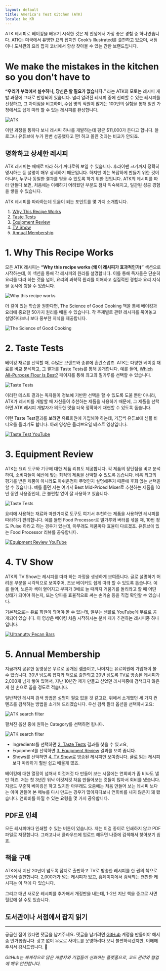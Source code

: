 ```yaml
---
layout: default
title: America's Test Kitchen (ATK)
locale: ko_KR
---
```


ATK 레시피로 베이킹을 배우기 시작한 것은 제 인생에서 가장 좋은 경험 중 하나였습니다. ATK는 미국에서 유명한 요리 잡지인 Cook’s Illustrated를 출판하고 있으며, 서점이나 도서관의 요리 잡지 코너에서 항상 찾아볼 수 있는 간판 브랜드입니다.

# We make the mistakes in the kitchen so you don't have to

**“우리가 부엌에서 실수하니, 당신은 할 필요가 없습니다.”** 라는 ATK의 모토는 레시피 개발 과정에 그대로 반영되어 있습니다. 널리 알려진 레시피 중에 신뢰할 수 있는 레시피를 선정하고, 그 차이점을 비교하며, 수십 명의 직원이 많게는 100번의 실험을 통해 일반 가정에서도 쉽게 따라 할 수 있는 레시피를 완성합니다. 

![ATK](/assets/img/baking/atk.jpg)

이런 과정을 통하다 보니 레시피 하나를 개발하는데 평균 $11,000가 든다고 합니다. 블로그나 유튜브에 누가 한번 성공했다고 짠! 하고 올린 것과는 비교가 안되죠.

## 명확하고 상세한 레시피

ATK 레시피는 때때로 따라 하기 까다로워 보일 수 있습니다. 후라이팬 크기까지 정확히 명시하는 등 설명이 매우 상세하기 때문입니다. 하지만 이는 복잡하게 만들기 위한 것이 아니라, 누구나 동일한 결과를 얻을 수 있도록 하기 위한 것입니다. ATK의 레시피를 따라 만들다 보면, 처음에는 이해하기 어려웠던 부분도 점차 익숙해지고, 일관된 성공 경험을 쌓을 수 있습니다.

ATK 레시피를 따라하는데 도움이 되는 포인트를 몇 가지 소개합니다.

1. [Why This Recipe Works](#1-why-this-recipe-works)
1. [Taste Tests](#2-taste-tests)
1. [Equipment Review](#3-equipment-review)
1. [TV Show](#4-tv-show)
1. [Annual Membership](#5-annual-membership)

# 1. Why This Recipe Works

모든 ATK 레시피는 **“Why this recipe works (왜 이 레시피가 효과적인가)”** 섹션으로 시작하는데, 이 섹션을 통해 각 레시피의 원리를 설명합니다. 이를 통해 독자들은 단순히 요리를 따라 하는 것을 넘어, 요리의 과학적 원리를 이해하고 실질적인 경험과 요리 지식을 동시에 쌓을 수 있습니다.

![Why this recipe works](/assets/img/baking/why_works.jpg)

더 깊이 있는 학습을 원한다면, The Science of Good Cooking 책을 통해 베이킹과 요리에 중요한 50가지 원리를 배울 수 있습니다. 각 주제별로 관련 레시피를 묶어놓고 설명하다보니 보다 풍부한 지식을 제공합니다.

![The Science of Good Cooking](/assets/img/baking/science_cooking.jpg)

# 2. Taste Tests

베이킹 재료를 선택할 때, 수많은 브랜드와 종류에 혼란스럽죠. ATK는 다양한 베이킹 재료를 비교 분석하고, 그 결과를 Taste Tests를 통해 공개합니다. 예를 들어, [Which All-Purpose Flour Is Best?](https://www.americastestkitchen.com/taste_tests/2250-all-purpose-flour) 페이지를 통해 최고의 밀가루를 선택할 수 있습니다.

![Taste Tests](/assets/img/baking/taste_tests.jpg)

이러한 테스트 결과는 독자들이 정보에 기반한 선택을 할 수 있도록 도울 뿐만 아니라, ATK가 레시피를 개발할 때 자신들이 추천하는 제품을 사용하기 때문에, 그 제품을 선택하면 ATK 레시피 개발자가 의도한 맛을 더욱 정확하게 재현할 수 있도록 돕습니다.

이런 Taste Test결과를 보려면 유료회원에 가입해야 하는데, 가끔씩 유튜브에 셈플 비디오를 올리기도 합니다. 아래 영상은 올리브오일 테스트 영상입니다.

[![Taste Test YouTube](/assets/img/baking/taste_test_youtube.jpg)](https://youtu.be/t4QwfPVho3U)

# 3. Equipment Review

ATK는 요리 도구와 기구에 대한 제품 리뷰도 제공합니다. 각 제품의 장단점을 비교 분석하여, 소비자들이 예산에 맞는 최적의 제품을 선택할 수 있도록 돕습니다. 비록 최고의 평가를 받은 제품이 아니라도 아쉬운점이 무엇인지 설명해주기 때문에 후회 없는 선택을 할 수 있습니다. 예를 들면 저는 여기서 Best Mid-Priced Mixer로 추천하는 제품을 10년 동안 사용중인데, 큰 불편함 없이 잘 사용하고 있습니다.

![Taste Tests](/assets/img/baking/equipment_review.jpg)

요리에 사용하는 재료와 마찬가지로 도구도 여기서 추천하는 제품을 사용하면 레시피를 따라하기 편리합니다. 예를 들면 Food Processor로 밀가루와 버터를 섞을 때, 10번 정도 Pulse 하라고 하는 경우가 있는데, 아무래도 제품마다 효율이 다르겠죠. 유튜브에 있는 Food Processor 리뷰를 공유합니다.

[![Equipment Review YouTube](/assets/img/baking/equipment_review_youtube.jpg)](https://youtu.be/QZokEtjvDao)


# 4. TV Show

ATK의 TV Show는 레시피를 따라 하는 과정을 생생하게 보여줍니다. 글로 설명하기 어려운 부분을 시각적으로 보여주어, 초보 베이커도 쉽게 따라 할 수 있도록 돕습니다. 예를 들어, 노른자 색이 옅어지고 부피가 3배로 늘 때까지 거품기를 돌리라고 할 때 어떤 상태가 되어야 하는지, 또는 양파를 효율적으로 써는 손기술 등을 직접 확인할 수 있습니다.

기본적으로는 유료 회원이 되어야 볼 수 있는데, 일부는 셈플로 YouTube에 무료로 공개되어 있습니다. 이 영상은 베이킹 처음 시작하시는 분께 제가 추천하는 레시피중 하나입니다.

[![Ultranutty Pecan Bars](/assets/img/baking/tv_show.jpg)](https://www.youtube.com/watch?v=mHxbcyKfgJE)


# 5. Annual Membership

지금까지 공유한 동영상은 무료로 공개된 셈플이고, 나머지는 유료회원에 가입해야 볼 수 있습니다. 30년 넘도록 잡지와 책으로 출판되고 20년 넘도록 TV로 방송된 레시피가 2,000개 넘게 쌓여 있어서, 지난 10년간 제가 만들고 싶었던 레시피중에 검색되지 않은게 한 손으로 꼽을 정도로 적습니다.

일반적인 레시피 검색 방법은 설명이 필요 없을 것 같고요, 위에서 소개했던 세 가지 컨텐츠를 검색하는 방법을 소개해 드리겠습니다. 우선 검색 필터 옵션을 선택하시고요:

![ATK search filter](/assets/img/baking/filter.jpg)

펼쳐진 옵션 중에 원하는 Category를 선택하면 됩니다.

![ATK search filter](/assets/img/baking/filter_category.jpg)

* Ingredients를 선택하면 [2. Taste Tests](#2-taste-tests) 결과를 찾을 수 있고요,
* Equipment를 선택하면 [3. Equipment Review](#3-equipment-review) 결과를 보여 줍니다.
* Shows를 선택하면 [4. TV Show](#4-tv-show)로 방송된 레시피만 보여줍니다. 글로 읽는 레시피보다 따라하기 훨씬 쉽고 배울게 많죠.

베이킹에 대한 열정이 넘쳐서 이것저것 다 만들어 보는 시절에는 연회비가 좀 비싸도 낼만 하죠. 저는 첫 3년간 워낙 이것저것 처음 만들어보는 것들이 많아서 회비를 냈습니다. 지금도 꾸준히 베이킹은 하고 있지만 아무래도 요즘에는 처음 만들어 보는 레시피 보다는 이미 만들어 본 메뉴를 다시 만드는 경우가 많아지다보니 연회비를 내지 않은지 꽤 됐습니다. 연회비를 아낄 수 있는 요령을 몇 가지 공유합니다.

## PDF로 인쇄

모든 레시피마다 인쇄할 수 있는 버튼이 있습니다. 저는 이걸 종이로 인쇄하지 않고 PDF파일로 저장합니다. 그러고나서 클라우드에 업로드 해두면 나중에 검색해서 찾아보기 쉽죠.

## 책을 구매

ATK에서 지난 20년이 넘도록 잡지로 출판하고 TV로 방송한 레시피를 한 권의 책으로 모아서 출판합니다. 2,000개가 넘는 레시피가 있고, 홈페이지에서 검색되는 왠만한 레시피는 이 책에 다 있습니다.

그리고 매년 새로운 레시피를 추가해서 개정판을 내는데, 1-2년 지난 책을 중고로 사면 헐값에 살 수도 있습니다.

## 도서관이나 서점에서 잡지 읽기

---

궁금한 점이 있다면 댓글을 남겨주세요. 댓글을 남기려면 [GitHub](http://github.com) 계정을 만들어야 해서 좀 번거롭습니다. 광고 없이 무료로 사이트를 운영하려다 보니 불편하시겠지만, 이해해 주셔서 감사드립니다. 🙂

*GitHub는 세계적으로 많은 개발자와 기업들이 신뢰하는 플랫폼으로, 코드 관리와 협업에 매우 안전합니다.*
